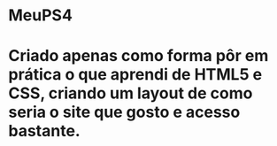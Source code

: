 # MeuPS4

# Criado apenas como forma pôr em prática o que aprendi de HTML5 e CSS, criando um layout de como seria o site que gosto e acesso bastante. 

